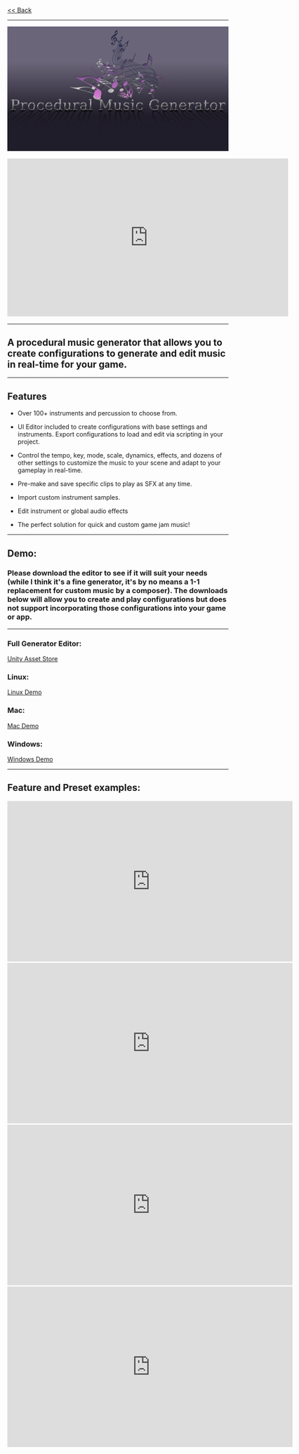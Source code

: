 [<< Back](https://stickandbindlegames.github.io)

---

![Logo](https://raw.githubusercontent.com/StickAndBindleGames/stickandbindlegames.github.io/master/Images/%20Logo.png)

<iframe width="640" height="360" src="https://www.youtube.com/embed/kDLc6GFdZTk" frameborder="0" gesture="media" allow="encrypted-media" allowfullscreen></iframe>

---

## A procedural music generator that allows you to create configurations to generate and edit music in real-time for your game. 

---

## Features
* Over 100+ instruments and percussion to choose from.

* UI Editor included to create configurations with base settings and instruments.  Export configurations to load and edit via scripting in your project.

* Control the tempo, key, mode, scale, dynamics, effects, and dozens of other settings to customize the music to your scene and adapt to your gameplay in real-time. 

* Pre-make and save specific clips to play as SFX at any time.

* Import custom instrument samples.

* Edit instrument or global audio effects

* The perfect solution for quick and custom game jam music!

---

## Demo:
### Please download the editor to see if it will suit your needs (while I think it's a fine generator, it's by no means a 1-1 replacement for custom music by a composer). The downloads below will allow you to create and play configurations but does not support incorporating those configurations into your game or app. 

---

### Full Generator Editor:
[Unity Asset Store](https://www.assetstore.unity3d.com/#!/content/99791)

### Linux:
[Linux Demo](https://github.com/StickAndBindleGames/ProceduralMusicPlayer_Linux)

### Mac:
[Mac Demo](https://github.com/StickAndBindleGames/ProceduralMusicPlayer_Mac)

### Windows:
[Windows Demo](https://github.com/StickAndBindleGames/ProceduralMusicPlayer_Win)

---

## Feature and Preset examples:
<iframe width="650" height="366" src="https://www.youtube.com/embed/dcVjY5rkUqU" frameborder="0" gesture="media" allow="encrypted-media" allowfullscreen></iframe>
<iframe width="650" height="366" src="https://www.youtube.com/embed/TGQM11iRRUQ" frameborder="0" gesture="media" allow="encrypted-media" allowfullscreen></iframe>
<iframe width="650" height="366" src="https://www.youtube.com/embed/2g6EuwNqHok?ecver=1" frameborder="0" gesture="media" allow="encrypted-media" allowfullscreen></iframe>
<iframe width="650" height="366" src="https://www.youtube.com/embed/P3BNIbOhSfU" frameborder="0" gesture="media" allow="encrypted-media" allowfullscreen></iframe>
